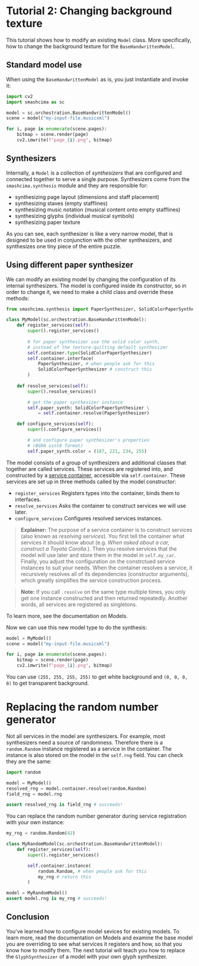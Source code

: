 # Tutorial 2: Changing background texture

This tutorial shows how to modify an existing `Model` class. More specifically, how to change the background texture for the `BaseHandwrittenModel`.


## Standard model use

When using the `BaseHandwrittenModel` as is, you just instantiate and invoke it:

```py
import cv2
import smashcima as sc

model = sc.orchestration.BaseHandwrittenModel()
scene = model("my-input-file.musicxml")

for i, page in enumerate(scene.pages):
    bitmap = scene.render(page)
    cv2.imwrite(f"page_{i}.png", bitmap)
```


## Synthesizers

Internally, a `Model` is a collection of *synthesizers* that are configured and connected together to serve a single purpose. Synthesizers come from the `smashcima.synthesis` module and they are responsible for:

- synthesizing page layout (dimensions and staff placement)
- synthesizing staves (empty stafflines)
- synthesizing music notation (musical content onto empty stafflines)
- synthesizing glyphs (individual musical symbols)
- synthesizing paper texture

As you can see, each synthesizer is like a very narrow model, that is designed to be used in conjunction with the other synthesizers, and synthesizes one tiny piece of the entire puzzle.


## Using different paper synthesizer

We can modify an existing model by changing the configuration of its internal synthesizers. The model is configured inside its constructor, so in order to change it, we need to make a child class and override these methods:

```py
from smashcima.synthesis import PaperSynthesizer, SolidColorPaperSynthesizer

class MyModel(sc.orchestration.BaseHandwrittenModel):
    def register_services(self):
        super().register_services()
        
        # for paper synthesizer use the solid color synth,
        # instead of the texture-quilting default synthesizer
        self.container.type(SolidColorPaperSynthesizer)
        self.container.interface(
            PaperSynthesizer, # when people ask for this
            SolidColorPaperSynthesizer # construct this
        )
    
    def resolve_services(self):
        super().resolve_services()

        # get the paper synthesizer instance
        self.paper_synth: SolidColorPaperSynthesizer \
            = self.container.resolve(PaperSynthesizer)

    def configure_services(self):
        super().configure_services()

        # and configure paper synthesizer's properties
        # (BGRA uint8 format)
        self.paper_synth.color = (187, 221, 234, 255)
```

The model consists of a group of synthesizers and additional classes that together are called services. These services are registered into, and constructed by a [service container](https://www.cosmicpython.com/book/chapter_13_dependency_injection.html), accessible via `self.container`. These services are set up in three methods called by the model constructor:

- `register_services` Registers types into the container, binds them to interfaces.
- `resolve_services` Asks the container to construct services we will use later.
- `configure_services` Configures resolved services instances.

> **Explainer:** The purpose of a service container is to construct services (also known as *resolving services*). You first tell the container what services it should know about (e.g. *When asked about a car, construct a Toyota Corolla.*). Then you resolve services that the model will use later and store them in the model in `self.my_car`. Finally, you adjust the configuration on the constrctued service instances to suit your needs. When the container resolves a service, it recursively resolves all of its dependencies (constructor arguments), which greatly simplifies the service construction process.

> **Note:** If you call `.resolve` on the same type multiple times, you only
get one instance constructed and then returned repeatedly. Another words, all services are registered as singletons.

To learn more, see the documentation on Models.

Now we can use this new model type to do the synthesis:

```py
model = MyModel()
scene = model("my-input-file.musicxml")

for i, page in enumerate(scene.pages):
    bitmap = scene.render(page)
    cv2.imwrite(f"page_{i}.png", bitmap)
```

You can use `(255, 255, 255, 255)` to get white background and `(0, 0, 0, 0)` to get transparent background.


# Replacing the random number generator

Not all services in the model are synthesizers. For example, most synthesizers need a source of randomness. Therefore there is a `random.Random` instance registered as a service in the container. The instance is also stored on the model in the `self.rng` field. You can check they are the same:

```py
import random

model = MyModel()
resolved_rng = model.container.resolve(random.Random)
field_rng = model.rng

assert resolved_rng is field_rng # succeeds!
```

You can replace the random number generator during service registration with your own instance:

```py
my_rng = random.Random(42)

class MyRandomModel(sc.orchestration.BaseHandwrittenModel):
    def register_services(self):
        super().register_services()

        self.container.instance(
            random.Random, # when people ask for this
            my_rng # return this
        )

model = MyRandomModel()
assert model.rng is my_rng # succeeds!
```


## Conclusion

You've learned how to configure model sevices for existing models. To learn more, read the documentation on Models and examine the base model you are overriding to see what services it registers and how, so that you know how to modify them. The next tutorial will teach you how to replace the `GlyphSynthesizer` of a model with your own glyph synthesizer.
